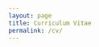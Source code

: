 ```yaml
---
layout: page
title: Curriculum Vitae
permalink: /cv/
---
```


<object data="{{ post./Users/aaronameek/R/aam/aam_cv.pdf }}" width="1000" height="1000" type='application/pdf'></object>